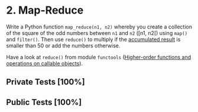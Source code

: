 # 2. Map-Reduce

Write a Python function `map_reduce(n1, n2)` whereby you create a collection of the square of the odd numbers between `n1` and `n2` ([n1, n2[) using `map()` and `filter()`. Then use `reduce()` to multiply if the [accumulated result](https://www.python-course.eu/python3_lambda.php) is smaller than 50 or add the numbers otherwise.


Have a look at `reduce()` from module `functools` ([Higher-order functions and operations on callable objects](https://docs.python.org/3.6/library/functools.html#module-functools)).



## Private Tests [100%]

## Public Tests [100%]

